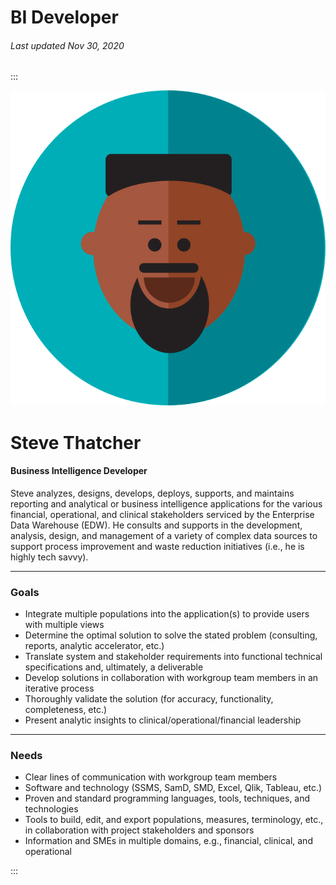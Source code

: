 # BI Developer

###### Last updated Nov 30, 2020

:::

<div class="persona-header">

![Avatar Image](./assets/avatars/avatar59.svg)

<div>

# Steve Thatcher

#### Business Intelligence Developer

Steve analyzes, designs, develops, deploys, supports, and maintains reporting and analytical or business intelligence applications for the various financial, operational, and clinical stakeholders serviced by the Enterprise Data Warehouse (EDW). He consults and supports in the development, analysis, design, and management of a variety of complex data sources to support process improvement and waste reduction initiatives (i.e., he is highly tech savvy).

</div>

</div>

<article>

---

### Goals

-   Integrate multiple populations into the application(s) to provide users with multiple views
-   Determine the optimal solution to solve the stated problem (consulting, reports, analytic accelerator, etc.)
-   Translate system and stakeholder requirements into functional technical specifications and, ultimately, a deliverable
-   Develop solutions in collaboration with workgroup team members in an iterative process
-   Thoroughly validate the solution (for accuracy, functionality, completeness, etc.)
-   Present analytic insights to clinical/operational/financial leadership

---

### Needs

-   Clear lines of communication with workgroup team members
-   Software and technology (SSMS, SamD, SMD, Excel, Qlik, Tableau, etc.)
-   Proven and standard programming languages, tools, techniques, and technologies
-   Tools to build, edit, and export populations, measures, terminology, etc., in collaboration with project stakeholders and sponsors
-   Information and SMEs in multiple domains, e.g., financial, clinical, and operational

</article>

:::
